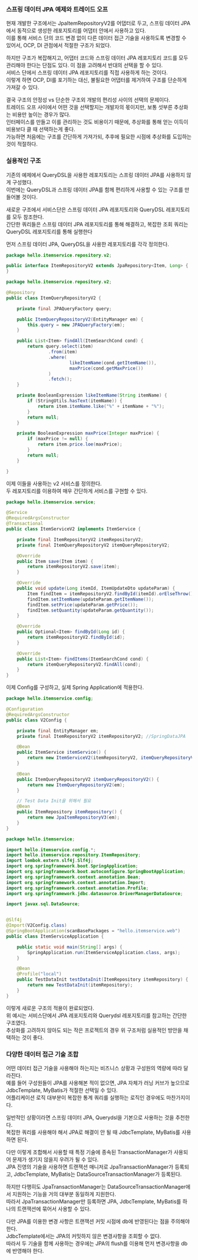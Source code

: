 ### 스프링 데이터 JPA 예제와 트레이드 오프

현재 개발한 구조에서는 JpaItemRepositoryV2를 어댑터로 두고, 스프링 데이터 JPA에서 동적으로 생성한 레포지토리를 어댑터 안에서 사용하고 있다.  
이를 통해 서비스 단의 코드 변경 없이 다른 데이터 접근 기술을 사용하도록 변경할 수 있어서, OCP, DI 관점에서 적절한 구조가 되었다.

하지만 구조가 복잡해지고, 어댑터 코드와 스프링 데이터 JPA 레포지토리 코드를 모두 관리해야 한다는 단점도 있다.
이 점을 고려해서 반대의 선택을 할 수 있다.  
서비스 단에서 스프링 데이터 JPA 레포지토리를 직접 사용하게 하는 것이다.  
이렇게 하면 OCP, DI를 포기하는 대신, 불필요한 어댑터를 제거하여 구조를 단순하게 가져갈 수 있다.

결국 구조의 안정성 vs 단순한 구조외 개발의 편리성 사이의 선택의 문제이다.  
트레이드 오프 사이에서 어떤 것을 선택할지는 개발자의 몫이지만, 보통 섯부른 추상화는 비용만 높이는 경우가 많다.  
인터페이스를 만들고 이를 관리하는 것도 비용이기 때문에, 추상화를 통해 얻는 이득이 비용보다 클 때 선택하는게 좋다.  
가능하면 처음에는 구조를 간단하게 가져가되, 추후에 필요한 시점에 추상화를 도입하는 것이 적절하다.

### 실용적인 구조

기존의 예제에서 QueryDSL을 사용한 레포지토리는 스프링 데이터 JPA를 사용하지 않게 구성했다.  
이번에는 QueryDSL과 스프링 데이터 JPA를 함께 편리하게 사용할 수 있는 구조를 만들어볼 것이다.

새로운 구조에서 서비스단은 스프링 데이터 JPA 레포지토리와 QueryDSL 레포지토리를 모두 참조한다.  
간단한 쿼리들은 스프링 데이터 JPA 레포지토리를 통해 해결하고, 복잡한 조회 쿼리는 QueryDSL 레포지토리를 통해 실행한다

먼저 스프링 데이터 JPA, QueryDSL을 사용한 레포지토리를 각각 정의한다.

```java
package hello.itemservice.repository.v2;

public interface ItemRepositoryV2 extends JpaRepository<Item, Long> {
}
```

```java
package hello.itemservice.repository.v2;

@Repository
public class ItemQueryRepositoryV2 {

    private final JPAQueryFactory query;

    public ItemQueryRepositoryV2(EntityManager em) {
        this.query = new JPAQueryFactory(em);
    }

    public List<Item> findAll(ItemSearchCond cond) {
        return query.select(item)
                .from(item)
                .where(
                        likeItemName(cond.getItemName()),
                        maxPrice(cond.getMaxPrice())
                )
                .fetch();
    }

    private BooleanExpression likeItemName(String itemName) {
        if (StringUtils.hasText(itemName)) {
            return item.itemName.like("%" + itemName + "%");
        }
        return null;
    }

    private BooleanExpression maxPrice(Integer maxPrice) {
        if (maxPrice != null) {
            return item.price.loe(maxPrice);
        }
        return null;
    }

}
```

이제 이들을 사용하는 v2 서비스를 정의한다.  
두 레포지토리를 이용하여 매우 간단하게 서비스를 구현할 수 있다.

```java
package hello.itemservice.service;

@Service
@RequiredArgsConstructor
@Transactional
public class ItemServiceV2 implements ItemService {

    private final ItemRepositoryV2 itemRepositoryV2;
    private final ItemQueryRepositoryV2 itemQueryRepositoryV2;

    @Override
    public Item save(Item item) {
        return itemRepositoryV2.save(item);
    }

    @Override
    public void update(Long itemId, ItemUpdateDto updateParam) {
        Item findItem = itemRepositoryV2.findById(itemId).orElseThrow();
        findItem.setItemName(updateParam.getItemName());
        findItem.setPrice(updateParam.getPrice());
        findItem.setQuantity(updateParam.getQuantity());
    }

    @Override
    public Optional<Item> findById(Long id) {
        return itemRepositoryV2.findById(id);
    }

    @Override
    public List<Item> findItems(ItemSearchCond cond) {
        return itemQueryRepositoryV2.findAll(cond);
    }
}
```

이제 Config를 구성하고, 실제 Spring Application에 적용한다.

```java
package hello.itemservice.config;

@Configuration
@RequiredArgsConstructor
public class V2Config {

    private final EntityManager em;
    private final ItemRepositoryV2 itemRepositoryV2; //SpringDataJPA

    @Bean
    public ItemService itemService() {
        return new ItemServiceV2(itemRepositoryV2, itemQueryRepositoryV2());
    }

    @Bean
    public ItemQueryRepositoryV2 itemQueryRepositoryV2() {
        return new ItemQueryRepositoryV2(em);
    }

    // Test Data Init을 위해서 필요
    @Bean
    public ItemRepository itemRepository() {
        return new JpaItemRepositoryV3(em);
    }
}
```

```java
package hello.itemservice;

import hello.itemservice.config.*;
import hello.itemservice.repository.ItemRepository;
import lombok.extern.slf4j.Slf4j;
import org.springframework.boot.SpringApplication;
import org.springframework.boot.autoconfigure.SpringBootApplication;
import org.springframework.context.annotation.Bean;
import org.springframework.context.annotation.Import;
import org.springframework.context.annotation.Profile;
import org.springframework.jdbc.datasource.DriverManagerDataSource;

import javax.sql.DataSource;


@Slf4j
@Import(V2Config.class)
@SpringBootApplication(scanBasePackages = "hello.itemservice.web")
public class ItemServiceApplication {

	public static void main(String[] args) {
		SpringApplication.run(ItemServiceApplication.class, args);
	}

	@Bean
	@Profile("local")
	public TestDataInit testDataInit(ItemRepository itemRepository) {
		return new TestDataInit(itemRepository);
	}
}
```

이렇게 새로운 구조의 적용이 완료되었다.  
위 예시는 서비스단에서 JPA 레포지토리와 Querydsl 레포지토리를 참고하는 간단한 구조였다.  
추상화를 고려하지 않아도 되는 작은 프로젝트의 경우 위 구조처럼 실용적인 방안을 채택하는 것이 좋다.

### 다양한 데이터 접근 기술 조합

어떤 데이터 접근 기술을 사용해야 하는지는 비즈니스 상황과 구성원의 역량에 따라 달라진다.  
예를 들어 구성원들이 JPA를 사용해본 적이 없으면, JPA 자체가 러닝 커브가 높으므로 JdbcTemplate, MyBatis가 적절한 선택일 수 있다.  
어플리케이션 로직 대부분이 복잡한 통계 쿼리를 실행하는 로직인 경우에도 마찬가지이다.  

일반적인 상황이라면 스프링 데이터 JPA, Querydsl을 기본으로 사용하는 것을 추천한다.  
복잡한 쿼리를 사용해야 해서 JPA로 해결이 안 될 때 JdbcTemplate, MyBatis를 사용하면 된다.

다만 이렇게 조합해서 사용할 때 특정 기술에 종속된 TransactionManager가 사용되어 문제가 생기지 않을지 우려가 될 수 있다.  
JPA 진영의 기술을 사용하면 트랜잭션 매니저로 JpaTransactionManager가 등록되고, JdbcTemplate, MyBatis는 DataSourceTransactionManager가 등록된다.  

하지만 다행히도 JpaTransactionManager는 DataSourceTransactionManager에서 지원하는 기능을 거의 대부분 동일하게 지원한다.  
따라서 JpaTransactionManager만 등록하면 JPA, JdbcTemplate, MyBatis를 하나의 트랜잭션에 묶어서 사용할 수 있다.

다만 JPA를 이용한 변경 사항은 트랜잭션 커밋 시점에 db에 반영된다는 점을 주의해야 한다.  
JdbcTemplate에서는 JPA의 커밋하지 않은 변경사항을 조회할 수 없다.  
따라서 두 기술을 함께 사용하는 경우에는 JPA의 flush를 이용해 먼저 변경사항을 db에 반영해야 한다.
